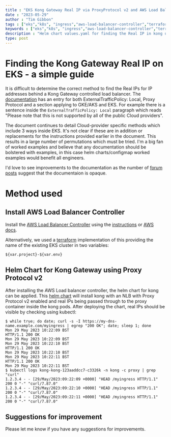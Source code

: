 ```yaml
---
title : "EKS Kong Gateway Real IP via ProxyProtocol v2 and AWS Load Balancer Controller "
date : "2023-05-29"
author : "Tim Gibbon"
tags : ["eks","k8s", "ingress","aws-load-balancer-controller","terraform","helm","values.yaml","kong","proxy","protocol","l4"]
keywords : ["eks","k8s", "ingress","aws-load-balancer-controller","terraform","helm","values.yaml","kong","proxy","protocol","l4"]
description : "Helm chart values.yaml for finding the Real IP in kong using ProxyProtocol with AWS Load Balancer Controller in L4"
type: post
---
```


# Finding the Kong Gateway Real IP on EKS - a simple guide

It is difficult to determine the correct method to find the Real IPs for IP addresses behind a Kong Gateway controlled load balancer. The [documentation](https://docs.konghq.com/kubernetes-ingress-controller/latest/guides/preserve-client-ip/) has an entry for both ExternalTrafficPolicy: Local, Proxy Protocol and a section applying to GKE/AKS and EKS. For example there is a sentence inside the ```ExternalTrafficPolicy: Local``` paragraph which reads "Please note that this is not supported by all of the public Cloud providers".

The document continues to detail Cloud-provider specific methods which include 3 ways inside EKS. It's not clear if these are in addition or replacements for the instructions provided earlier in the document. This results in a  large number of permutations which must be tried. I'm a big fan of worked examples and believe that any documentation should be bolstered with examples, in this case helm charts/configmap worked examples would benefit all engineers.

I'd love to see improvements to the documentation as the number of [forum posts](https://discuss.konghq.com/search?q=real%20ip) suggest that the documentaion is opaque.

# Method used

## Install AWS Load Balancer Controller

Install the [AWS Load Balancer Controller](https://kubernetes-sigs.github.io/aws-load-balancer-controller/v2.5/) using the [instructions](https://kubernetes-sigs.github.io/aws-load-balancer-controller/v2.5/deploy/installation/) or [AWS docs](https://docs.aws.amazon.com/eks/latest/userguide/aws-load-balancer-controller.html).

Alternatively, we used a [terraform](https://gist.github.com/tommybobbins/d77aa9b5246775415a1d3c82b29bf91f#file-aws_load_balancer_controller-tf) implementation of this providing the name of the existing EKS cluster in two variables:

    ${var.project}-${var.env}


## Helm Chart for Kong Gateway using Proxy Protocol v2

After installing the AWS Load balancer controller, the helm chart for kong can be applied. This [helm chart](https://gist.github.com/tommybobbins/d77aa9b5246775415a1d3c82b29bf91f#file-kong-real-ip-values-yaml) will install kong with an NLB with Proxy Protocol v2 enabled and real IPs being passed through to the proxy container inside the kong pods.  After deploying the chart, real IPs should be visible by checking using kubectl:

    $ while true; do date; curl -s -I https://my-dns-name.example.com/myingress | egrep "200 OK"; date; sleep 1; done
    Mon 29 May 2023 10:22:09 BST
    HTTP/1.1 200 OK
    Mon 29 May 2023 10:22:09 BST
    Mon 29 May 2023 10:22:10 BST
    HTTP/1.1 200 OK
    Mon 29 May 2023 10:22:10 BST
    Mon 29 May 2023 10:22:11 BST
    HTTP/1.1 200 OK
    Mon 29 May 2023 10:22:11 BST
    $ kubectl logs kong-kong-123aaddcc7-c3326k -n kong -c proxy | grep "curl" 
    1.2.3.4 - - [29/May/2023:09:22:09 +0000] "HEAD /myingress HTTP/1.1" 200 0 "-" "curl/7.87.0"
    1.2.3.4 - - [29/May/2023:09:22:10 +0000] "HEAD /myingress HTTP/1.1" 200 0 "-" "curl/7.87.0"
    1.2.3.4 - - [29/May/2023:09:22:11 +0000] "HEAD /myingress HTTP/1.1" 200 0 "-" "curl/7.87.0"

## Suggestions for improvement

Please let me know if you have any suggestions for improvements.
